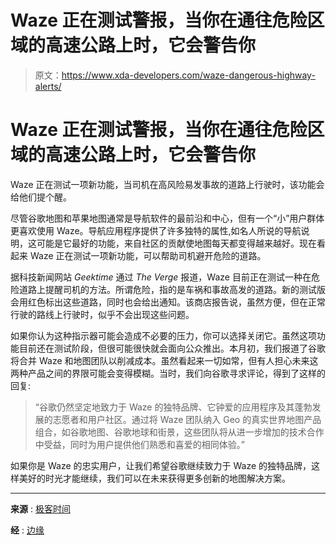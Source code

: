 # Waze 正在测试警报，当你在通往危险区域的高速公路上时，它会警告你

> 原文：<https://www.xda-developers.com/waze-dangerous-highway-alerts/>

# Waze 正在测试警报，当你在通往危险区域的高速公路上时，它会警告你

Waze 正在测试一项新功能，当司机在高风险易发事故的道路上行驶时，该功能会给他们提个醒。

尽管谷歌地图和苹果地图通常是导航软件的最前沿和中心，但有一个“小”用户群体更喜欢使用 Waze。导航应用程序提供了许多独特的属性,如名人所说的导航说明，这可能是它最好的功能，来自社区的贡献使地图每天都变得越来越好。现在看起来 Waze 正在测试一项新功能，可以帮助司机避开危险的道路。

据科技新闻网站 *Geektime* 通过 *The Verge* 报道，Waze 目前正在测试一种在危险道路上提醒司机的方法。所谓危险，指的是车祸和事故高发的道路。新的测试版会用红色标出这些道路，同时也会给出通知。该商店报告说，虽然方便，但在正常行驶的路线上行驶时，似乎不会出现这些问题。

如果你认为这种指示器可能会造成不必要的压力，你可以选择关闭它。虽然这项功能目前还在测试阶段，但很可能很快就会面向公众推出。本月初，我们报道了谷歌将合并 Waze 和地图团队以削减成本。虽然看起来一切如常，但有人担心未来这两种产品之间的界限可能会变得模糊。当时，我们向谷歌寻求评论，得到了这样的回复:

> “谷歌仍然坚定地致力于 Waze 的独特品牌、它钟爱的应用程序及其蓬勃发展的志愿者和用户社区。通过将 Waze 团队纳入 Geo 的真实世界地图产品组合，如谷歌地图、谷歌地球和街景，这些团队将从进一步增加的技术合作中受益，同时为用户提供他们熟悉和喜爱的相同体验。”

如果你是 Waze 的忠实用户，让我们希望谷歌继续致力于 Waze 的独特品牌，这样美好的时光才能继续，我们可以在未来获得更多创新的地图解决方案。

* * *

**来源** : [极客时间](https://www.geektime.co.il/waze-will-alert-you-about-roads-with-history-of-crashes/)

**经** : [边缘](https://www.theverge.com/2022/12/28/23529380/waze-history-of-crashes-beta-release-traffic-crash-data)